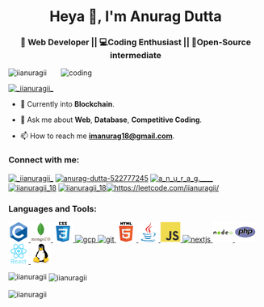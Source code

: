 
<h1 align="center">Heya 👋, I'm Anurag Dutta</h1>
<h3 align="center">👀 Web Developer || 💻Coding Enthusiast || 🌱Open-Source intermediate </h3>
<img align="right" alt="coding" width="400" src="https://i.pinimg.com/originals/e4/26/70/e426702edf874b181aced1e2fa5c6cde.gif">

<p align="left"> <img src="https://komarev.com/ghpvc/?username=iianuragii&label=Profile%20views&color=0e75b6&style=flat" alt="iianuragii" /> </p>



<p align="left"> <a href="https://twitter.com/_iianuragii_" target="blank"><img src="https://img.shields.io/twitter/follow/_iianuragii_?logo=twitter&style=for-the-badge" alt="_iianuragii_" /></a> </p>

- 🌱 Currently into **Blockchain**.

- 💬 Ask me about **Web**, **Database**, **Competitive Coding**.

- 📫 How to reach me **imanurag18@gmail.com**.

<h3 align="left">Connect with me:</h3>
<p align="left">
<a href="https://twitter.com/_iianuragii_" target="blank"><img align="center" src="https://raw.githubusercontent.com/rahuldkjain/github-profile-readme-generator/master/src/images/icons/Social/twitter.svg" alt="_iianuragii_" height="30" width="40" /></a>
<a href="https://linkedin.com/in/anurag-dutta-522777245" target="blank"><img align="center" src="https://raw.githubusercontent.com/rahuldkjain/github-profile-readme-generator/master/src/images/icons/Social/linked-in-alt.svg" alt="anurag-dutta-522777245" height="30" width="40" /></a>
<a href="https://instagram.com/a_n_u_r_a_g.____" target="blank"><img align="center" src="https://raw.githubusercontent.com/rahuldkjain/github-profile-readme-generator/master/src/images/icons/Social/instagram.svg" alt="a_n_u_r_a_g.____" height="30" width="40" /></a>
<a href="https://www.codechef.com/users/iianuragii_18" target="blank"><img align="center" src="https://cdn.jsdelivr.net/npm/simple-icons@3.1.0/icons/codechef.svg" alt="iianuragii_18" height="30" width="40" /></a>
<a href="https://auth.geeksforgeeks.org/user/imanurvfrb/practice" target="blank"><img align="center" src="https://cdn.jsdelivr.net/npm/simple-icons@3.1.0/icons/geeksforgeeks.svg" alt="iianuragii_18" height="30" width="40"  /></a><a href="https://www.leetcode.com/https://leetcode.com/iianuragii/" target="blank"><img align="center" src="https://raw.githubusercontent.com/rahuldkjain/github-profile-readme-generator/master/src/images/icons/Social/leet-code.svg" alt="https://leetcode.com/iianuragii/" height="30" width="40" /></a>
</p>

<h3 align="left">Languages and Tools:</h3>
<a href="https://www.cprogramming.com/" target="_blank" rel="noreferrer"> <img src="https://raw.githubusercontent.com/devicons/devicon/master/icons/c/c-original.svg" alt="c" width="40" height="40"/> </a> <a href="https://www.mongodb.com/" target="_blank" rel="noreferrer"> <img src="https://raw.githubusercontent.com/devicons/devicon/master/icons/mongodb/mongodb-original-wordmark.svg" alt="mongodb" width="40" height="40"/> </a><a href="https://www.w3schools.com/css/" target="_blank" rel="noreferrer"> <img src="https://raw.githubusercontent.com/devicons/devicon/master/icons/css3/css3-original-wordmark.svg" alt="css3" width="40" height="40"/> </a> <a href="https://cloud.google.com" target="_blank" rel="noreferrer"> <img src="https://www.vectorlogo.zone/logos/google_cloud/google_cloud-icon.svg" alt="gcp" width="40" height="40"/> </a> <a href="https://git-scm.com/" target="_blank" rel="noreferrer"> <img src="https://www.vectorlogo.zone/logos/git-scm/git-scm-icon.svg" alt="git" width="40" height="40"/> </a> <a href="https://www.w3.org/html/" target="_blank" rel="noreferrer"> <img src="https://raw.githubusercontent.com/devicons/devicon/master/icons/html5/html5-original-wordmark.svg" alt="html5" width="40" height="40"/> </a> <a href="https://www.java.com" target="_blank" rel="noreferrer"> <img src="https://raw.githubusercontent.com/devicons/devicon/master/icons/java/java-original.svg" alt="java" width="40" height="40"/> </a> <a href="https://developer.mozilla.org/en-US/docs/Web/JavaScript" target="_blank" rel="noreferrer"> <img src="https://raw.githubusercontent.com/devicons/devicon/master/icons/javascript/javascript-original.svg" alt="javascript" width="40" height="40"/> </a> <a href="https://nextjs.org/" target="_blank" rel="noreferrer"> <img src="https://cdn.worldvectorlogo.com/logos/nextjs-2.svg" alt="nextjs" width="40" height="40"/> </a> <a href="https://nodejs.org" target="_blank" rel="noreferrer"> <img src="https://raw.githubusercontent.com/devicons/devicon/master/icons/nodejs/nodejs-original-wordmark.svg" alt="nodejs" width="40" height="40"/> </a><a href="https://www.php.net" target="_blank" rel="noreferrer"> <img src="https://raw.githubusercontent.com/devicons/devicon/master/icons/php/php-original.svg" alt="php" width="40" height="40"/> </a> <a href="https://reactjs.org/" rel="nofollow"> <img src="https://raw.githubusercontent.com/devicons/devicon/master/icons/react/react-original-wordmark.svg" alt="react" width="40" height="40" style="max-width: 100%;"> </a>  <a href="https://www.linux.org/" target="_blank" rel="noreferrer"> <img src="https://raw.githubusercontent.com/devicons/devicon/master/icons/linux/linux-original.svg" alt="linux" width="40" height="40"/> </a>  </p>

<p><img align="left" src="https://github-readme-stats.vercel.app/api/top-langs?username=iianuragii&show_icons=true&locale=en&layout=compact" alt="iianuragii" /></p>

<p>&nbsp;<img align="center" src="https://github-readme-stats.vercel.app/api?username=iianuragii&show_icons=true&locale=en" alt="iianuragii" /></p>

<p><img align="center" src="https://github-readme-streak-stats.herokuapp.com/?user=iianuragii&" alt="iianuragii" /></p>
